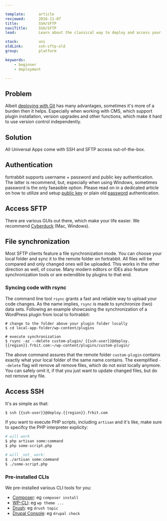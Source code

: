 ```yaml
---

template:      article
reviewed:      2016-11-07
title:         SSH/SFTP
naviTitle:     SSH/SFTP
lead:          Learn about the classical way to deploy and access your App on fortrabbit.

stack:         uni
oldLink:       ssh-sftp-old
group:         platform

keywords:
    - beginner
    - deployment

---
```


## Problem

Albeit [deploying with Git](git-deployment) has many advantages, sometimes it's more of a burden then it helps. Especially when working with CMS, which support plugin installation, version upgrades and other functions, which make it hard to use version control independently.

## Solution

All Universal Apps come with SSH and SFTP access out-of-the-box.

## Authentication

fortrabbit supports username + password and public key authentication. The latter is recommend, but, especially when using Windows, sometimes password is the only faeasible option. Please read on in a dedicated article on how to utilize and setup [public key](access-methods#toc-ssh-key-authentication) or plain old [password](access-methods#toc-password-authentication) authentication.

## Access SFTP

There are various GUIs out there, which make your life easier. We recommend [Cyberduck](https://cyberduck.io/) (Mac, Windows).

<!-- TODO: Describe configuration of Cyberduck connection -->

## File synchronization

Most SFTP clients feature a file synchronization mode. You can choose your local folder and sync it to the remote folder on fortrabbit. All files will be compared and only changed ones will be uploaded. This works in the other direction as well, of course. Many modern editors or IDEs also feature synchronization tools or are extendible by plugins to that end.

### Syncing code with rsync

The command line tool `rsync` grants a fast and reliable way to upload your code changes. As the name implies, `rsync` is made to synchronize (two) data sets. Following an example showcasing the synchronization of a WordPress plugin from local to fortrabbit:

```shell
# change to the folder above your plugin folder locally
$ cd local-app-folder/wp-content/plugins

# execute synchronization
$ rsync -az --delete custom-plugin/ {{ssh-user}}@deploy.{{region}}.frbit.com:~/wp-content/plugins/custom-plugin/
```

The above command assures that the remote folder `custom-plugin` contains exactly what your local folder of the same name contains. The exemplified `--delete` flag will remove all remove files, which do not exist locally anymore. You can safely omit it, if that you just want to update changed files, but do not remove any file.


## Access SSH

It's as simple as that:

```bash
$ ssh {{ssh-user}}@deploy.{{region}}.frbit.com
```

If you want to execute PHP scripts, including `artisan` and it's like, make sure to specifcy the PHP interpreter explicity:

```bash
# will work
$ php artisan some:command
$ php some-script.php

# will _not_ work:
$ ./artisan some:command
$ ./some-script.php
```

### Pre-installed CLIs

We pre-installed various CLI tools for you:

* [Composer](https://getcomposer.org/): eg `composer install`
* [WP-CLI](http://wp-cli.org/): eg `wp theme ...`
* [Drush](http://www.drush.org/en/master/): eg `drush topic`
* [Drupal Console](https://www.drupal.org/project/console): eg `drupal check`
